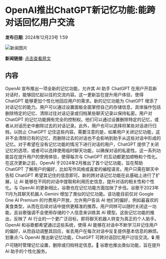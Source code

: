 # OpenAI推出ChatGPT新记忆功能:能跨对话回忆用户交流

**发布日期**: 2024年12月23号 1:59

![新闻图片](https://pic.chinaz.com/picmap/thumb/202302112107341554_1.jpg)

**新闻链接**: [点击查看原文](https://www.aibase.com/zh/news/14168)

## 内容

OpenAI 宣布推出一项全新的记忆功能，允许其 AI 助手 ChatGPT 在用户开启新对话时，能够回忆起以往的交流内容。这一更新旨在提升用户体验，使得 ChatGPT 能够更加个性化地回应用户的需求。新的记忆功能为 ChatGPT 增添了对话记忆的能力。用户可以通过设置面板全面掌控自己的存储信息，具体操作包括删除特定的记忆、清除过往对话记录或归档某些聊天记录以保持私密。用户对 ChatGPT 的记忆功能拥有完全的控制权。他们可以通过设置删除特定的记忆，或者从对话历史中删除过去的对话记录。此外，用户也可以选择将某些对话进行归档，以防止 ChatGPT 记住这些内容。需要注意的是，如果用户关闭记忆功能，这并不会清除已有的记忆，而删除过去的对话也不会影响到助手从这些对话中形成的记忆。对于希望在没有记忆功能的情况下进行对话的用户，ChatGPT 提供了关闭记忆的选项，或者可以选择使用临时聊天功能，以确保对话的私密性。这一系列功能旨在提升用户的使用体验，使得每次与 ChatGPT 的互动都更加顺畅和个性化。在这次更新之前，OpenAI 于2024年2月推出了首个记忆功能，旨在帮助 ChatGPT 了解用户的偏好，比如写作风格或喜爱的编程语言。用户只需在聊天中告知 ChatGPT 希望其记住的信息即可。新的跨对话记忆功能在此基础上进行了扩展，让 AI 能够在不同的对话中提取和利用历史信息，提升对话的相关性和个性化。与 OpenAI 的更新相比，谷歌也在记忆功能方面加快了步伐。谷歌于2023年11月为其聊天机器人 Gemini 增加了类似的记忆功能。该功能目前仅对 Google One AI Premium 的付费用户开放，允许用户告诉 AI 他们的偏好，例如最喜欢的美食类型，从而在后续对话中提供更精准的推荐。用户同样可以随时关闭这一功能，且谷歌强调不会使用存储的个人信息来训练其 AI 模型。这些记忆功能的推出，反映了 AI 行业的一个更广泛目标，即将聊天机器人转变为真正的个人助手。OpenAI 和谷歌都希望通过这些系统，使得 AI 能够在对话中不断学习并记住用户的偏好，从而自动调整其回应，省去用户在每次对话中反复提供基本信息的麻烦。划重点:🔍 OpenAI 推出新记忆功能，ChatGPT 可跨对话回忆用户过往交流。🔒 用户可随时管理记忆设置，删除或归档特定信息。🤖 谷歌也推出类似功能，旨在提升 AI 助手的个性化服务。
